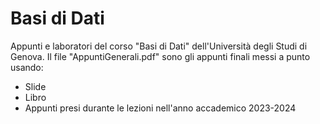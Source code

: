 # Basi di Dati
Appunti e laboratori del corso "Basi di Dati" dell'Università degli Studi di Genova.
Il file "AppuntiGenerali.pdf" sono gli appunti finali messi a punto usando:
- Slide
- Libro
- Appunti presi durante le lezioni nell'anno accademico 2023-2024
